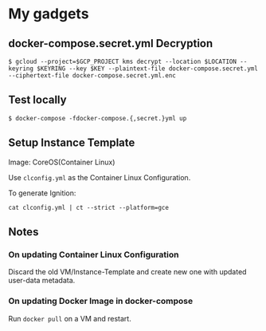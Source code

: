 # My gadgets

## docker-compose.secret.yml Decryption

```
$ gcloud --project=$GCP_PROJECT kms decrypt --location $LOCATION --keyring $KEYRING --key $KEY --plaintext-file docker-compose.secret.yml --ciphertext-file docker-compose.secret.yml.enc
```

## Test locally

```
$ docker-compose -fdocker-compose.{,secret.}yml up
```

## Setup Instance Template

Image: CoreOS(Container Linux)

Use `clconfig.yml` as the Container Linux Configuration.

To generate Ignition:

```
cat clconfig.yml | ct --strict --platform=gce
```

## Notes

### On updating Container Linux Configuration

Discard the old VM/Instance-Template and create new one with updated user-data metadata.

### On updating Docker Image in docker-compose

Run `docker pull` on a VM and restart.
